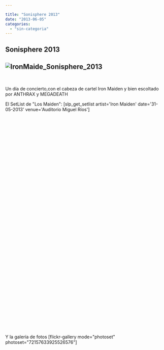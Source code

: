 ```yaml
---

title: "Sonisphere 2013"
date: "2013-06-05"
categories: 
  - "sin-categoria"
---
```


## Sonisphere 2013

## ![IronMaide_Sonisphere_2013](images/iron_post.jpg)

 

Un día de concierto,con el cabeza de cartel Iron Maiden y bien escoltado por ANTHRAX y MEGADEATH

El SetList de "Los Maiden": \[slp\_get\_setlist artist='Iron Maiden' date='31-05-2013' venue='Auditorio Miguel Ríos'\]

 

 

 

 

 

 

 

 

 

 

 

 

 

 

 

 

 

  

   

   

  

 

Y la galería de fotos \[flickr-gallery mode="photoset" photoset="72157633925526576"\]
